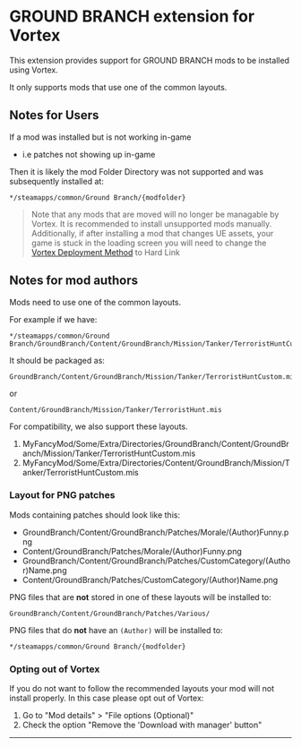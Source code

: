 # GROUND BRANCH extension for Vortex

This extension provides support for GROUND BRANCH mods to be installed using Vortex.

It only supports mods that use one of the common layouts.

## Notes for Users 

If a mod was installed but is not working in-game 
- i.e patches not showing up in-game

Then it is likely the mod Folder Directory was not supported and was subsequently installed at:

    */steamapps/common/Ground Branch/{modfolder}

>Note that any mods that are moved will no longer be managable by Vortex. It is recommended to install unsupported mods manually. Additionally, if after installing a mod that changes UE assets, your game is stuck in the loading screen you will need to change the [Vortex Deployment Method](https://wiki.nexusmods.com/index.php/Deployment_Methods) to Hard Link



## Notes for mod authors

Mods need to use one of the common layouts.

For example if we have:

    */steamapps/common/Ground Branch/GroundBranch/Content/GroundBranch/Mission/Tanker/TerroristHuntCustom.mis

It should be packaged as:

    GroundBranch/Content/GroundBranch/Mission/Tanker/TerroristHuntCustom.mis

or

    Content/GroundBranch/Mission/Tanker/TerroristHunt.mis

For compatibility, we also support these layouts.

1. MyFancyMod/Some/Extra/Directories/GroundBranch/Content/GroundBranch/Mission/Tanker/TerroristHuntCustom.mis
2. MyFancyMod/Some/Extra/Directories/Content/GroundBranch/Mission/Tanker/TerroristHuntCustom.mis

### Layout for PNG patches

Mods containing patches should look like this:

* GroundBranch/Content/GroundBranch/Patches/Morale/(Author)Funny.png
* Content/GroundBranch/Patches/Morale/(Author)Funny.png
* GroundBranch/Content/GroundBranch/Patches/CustomCategory/(Author)Name.png
* Content/GroundBranch/Patches/CustomCategory/(Author)Name.png

PNG files that are **not** stored in one of these layouts will be
installed to:

    GroundBranch/Content/GroundBranch/Patches/Various/

PNG files that do **not** have an `(Author)` will be installed to:

    */steamapps/common/Ground Branch/{modfolder} 



### Opting out of Vortex

If you do not want to follow the recommended layouts your mod will not
install properly. In this case please opt out of Vortex:

1. Go to "Mod details" > "File options (Optional)" 
2. Check the option "Remove the 'Download with manager' button" 

---



